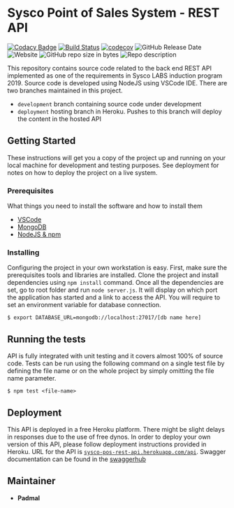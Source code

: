 # Sysco Point of Sales System - REST API

[![Codacy Badge](https://api.codacy.com/project/badge/Grade/047d35f7d499401e89fa8d34c6b84dee)](https://www.codacy.com/app/blog.padmal/sysco-pos-nodejs-server?utm_source=github.com&amp;utm_medium=referral&amp;utm_content=CloudyPadmal/sysco-pos-nodejs-server&amp;utm_campaign=Badge_Grade)
[![Build Status](https://travis-ci.com/CloudyPadmal/sysco-pos-nodejs-server.svg?branch=master)](https://travis-ci.com/CloudyPadmal/sysco-pos-nodejs-server)
[![codecov](https://codecov.io/gh/CloudyPadmal/sysco-pos-nodejs-server/branch/development/graph/badge.svg)](https://codecov.io/gh/CloudyPadmal/sysco-pos-nodejs-server)
![GitHub Release Date](https://img.shields.io/github/release-date/CloudyPadmal/sysco-pos-nodejs-server.svg)
![Website](https://img.shields.io/website/https/sysco-pos-rest-api.herokuapp.com/api.svg?down_color=lightgrey&down_message=offline&up_color=green&up_message=online)
![GitHub repo size in bytes](https://img.shields.io/github/repo-size/CloudyPadmal/sysco-pos-nodejs-server.svg)
![Repo description](https://img.shields.io/badge/endpoint-backend-blueviolet.svg)

This repository contains source code related to the back end REST API implemented as one of the requirements in Sysco LABS induction program 2019. Source code is developed using NodeJS using VSCode IDE. There are two branches maintained in this project.

- `development` branch containing source code under development
- `deployment` hosting branch in Heroku. Pushes to this branch will deploy the content in the hosted API

## Getting Started

These instructions will get you a copy of the project up and running on your local machine for development and testing purposes. See deployment for notes on how to deploy the project on a live system.

### Prerequisites

What things you need to install the software and how to install them

- [VSCode](https://code.visualstudio.com/download)
- [MongoDB](https://docs.mongodb.com/manual/installation/)
- [NodeJS & npm](https://www.digitalocean.com/community/tutorials/how-to-install-node-js-on-ubuntu-18-04)

### Installing

Configuring the project in your own workstation is easy. First, make sure the prerequisites tools and libraries are installed. Clone the project and install dependencies using `npm install` command. Once all the dependencies are set, go to root folder and run `node server.js`. It will display on which port the application has started and a link to access the API. You will require to set an environment variable for database connection.

```
$ export DATABASE_URL=mongodb://localhost:27017/[db name here]
```

## Running the tests

API is fully integrated with unit testing and it covers almost 100% of source code. Tests can be run using the following command on a single test file by defining the file name or on the whole project by simply omitting the file name parameter.

```
$ npm test <file-name>
```

## Deployment

This API is deployed in a free Heroku platform. There might be slight delays in responses due to the use of free dynos. In order to deploy your own version of this API, please follow deployment instructions provided in Heroku. URL for the API is [`sysco-pos-rest-api.herokuapp.com/api`](https://sysco-pos-rest-api.herokuapp.com/api). Swagger documentation can be found in the [swaggerhub](https://app.swaggerhub.com/apis-docs/CloudyPadmal/Sysco-POS/1.0.3)

## Maintainer

* **Padmal**